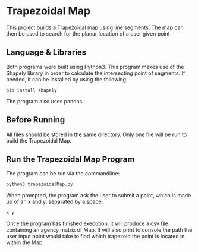# Trapezoidal Map
This project builds a Trapezoidal map using line segments. The map can then be used to search for the planar location
of a user given point

## Language & Libraries

Both programs were built using Python3. This program makes use of the Shapely library in order to calculate
the intersecting point of segments. If needed, it can be installed by using the following: 

```commandline
pip install shapely
```

The program also uses pandas.

## Before Running

All files should be stored in the same directory. Only one file will be run to build the Trapezoidal Map.

## Run the Trapezoidal Map Program

The program can be run via the commandline:
```commandline 
python3 trapezoidalMap.py
```

When prompted, the program ask the user to submit a point, which is made up of an x and y, separated by a space.
```
x y
```

Once the program has finished execution, it will produce a csv file containing an agency matrix of Map. It will also
print to console the path the user input point would take to find which trapezoid the point is located in within the 
Map.


